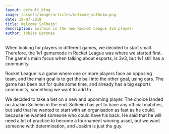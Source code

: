 ```yaml
---
layout: default_blog
image: /assets/image/articles/welcome_solheim.png
date: 19-07-2018
title: Welcome Solheim!
description: Solheim is the new Rocket League 1v1 player!
author: Tobias Barsnes
---
```

When looking for players in different games, we decided to start small. Therefore, the 1v1 gamemode in Rocket League was where we started first. The game's main focus when talking about esports, is 3v3, but 1v1 still has a community.

Rocket League is a game where one or more players face an opposing team, and the main goal is to get the ball into the other goal, using cars. The game has been out for quite some time, and already has a big esports community, something we want to add to.

We decided to take a bet on a new and upcoming player. The choice landed on Joakim Solheim in the end. Solheim has yet to have any official matches, but said that he wanted to start with an organisation as fast as he could, because he wanted someone who could have his back. He said that he will need a lot of practice to become a tournament winning asset, but we want someone with determination, and Joakim is just the guy.
